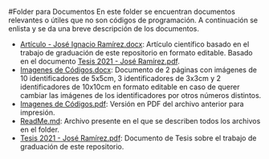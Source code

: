 #Folder para Documentos
En este folder se encuentran documentos relevantes o útiles que no son códigos de programación. A continuación se enlista y se da una breve descripción de los documentos.

- [Artículo - José Ignacio Ramírez.docx](Art%C3%ADculo%20-%20Jos%C3%A9%20Ignacio%20Ram%C3%ADrez.docx "Artículo - José Ignacio Ramírez.docx"): Artículo científico basado en el trabajo de graduación de este repositorio en formato editable. Basado en el documento [Tesis 2021 - José Ramírez.pdf](Tesis%202021%20-%20Jos%C3%A9%20Ram%C3%ADrez.pdf "Tesis 2021 - José Ramírez.pdf").
- [Imagenes de Códigos.docx](Imagenes%20de%20C%C3%B3digos.docx "Imagenes de Códigos.docx"): Documento de 2 páginas con imágenes de 10 identificadores de 5x5cm, 3 identificadores de 3x3cm y 2 identificadores de 10x10cm en formato editable en caso de querer cambiar las imágenes de los identificadores por otros números distintos.
- [Imagenes de Códigos.pdf](Imagenes%20de%20C%C3%B3digos.pdf "Imagenes de Códigos.pdf"): Versión en PDF del archivo anterior para impresión.
- [ReadMe.md](ReadMe.md "ReadMe.md"): Archivo presente en el que se describen todos los archivos en el folder.
- [Tesis 2021 - José Ramírez.pdf](Tesis%202021%20-%20Jos%C3%A9%20Ram%C3%ADrez.pdf "Tesis 2021 - José Ramírez.pdf"): Documento de Tesis sobre el trabajo de graduación de este repositorio.

